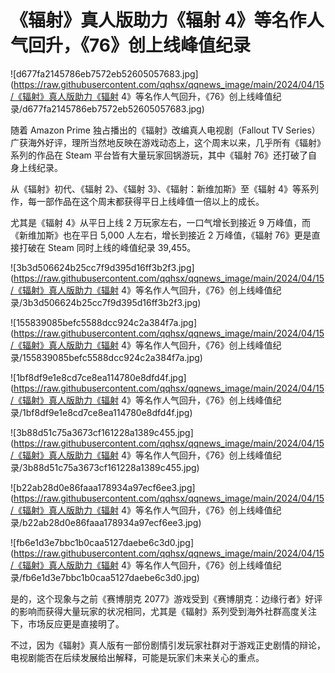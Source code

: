 # 《辐射》真人版助力《辐射 4》等名作人气回升，《76》创上线峰值纪录

![d677fa2145786eb7572eb52605057683.jpg](https://raw.githubusercontent.com/qqhsx/qqnews_image/main/2024/04/15/《辐射》真人版助力《辐射 4》等名作人气回升，《76》创上线峰值纪录/d677fa2145786eb7572eb52605057683.jpg)

随着 Amazon Prime 独占播出的《辐射》改编真人电视剧（Fallout TV
Series）广获海外好评，理所当然地反映在游戏动态上，这个周末以来，几乎所有《辐射》系列的作品在 Steam 平台皆有大量玩家回锅游玩，其中《辐射
76》还打破了自身上线纪录。

从《辐射》初代、《辐射 2》、《辐射 3》、《辐射：新维加斯》至《辐射 4》等系列作，每一部作品在这个周末都获得平日上线峰值一倍以上的成长。

尤其是《辐射 4》从平日上线 2 万玩家左右，一口气增长到接近 9 万峰值，而《新维加斯》也在平日 5,000 人左右，增长到接近 2 万峰值，《辐射
76》更是直接打破在 Steam 同时上线的峰值纪录 39,455。

![3b3d506624b25cc7f9d395d16ff3b2f3.jpg](https://raw.githubusercontent.com/qqhsx/qqnews_image/main/2024/04/15/《辐射》真人版助力《辐射 4》等名作人气回升，《76》创上线峰值纪录/3b3d506624b25cc7f9d395d16ff3b2f3.jpg)

![155839085befc5588dcc924c2a384f7a.jpg](https://raw.githubusercontent.com/qqhsx/qqnews_image/main/2024/04/15/《辐射》真人版助力《辐射 4》等名作人气回升，《76》创上线峰值纪录/155839085befc5588dcc924c2a384f7a.jpg)

![1bf8df9e1e8cd7ce8ea114780e8dfd4f.jpg](https://raw.githubusercontent.com/qqhsx/qqnews_image/main/2024/04/15/《辐射》真人版助力《辐射 4》等名作人气回升，《76》创上线峰值纪录/1bf8df9e1e8cd7ce8ea114780e8dfd4f.jpg)

![3b88d51c75a3673cf161228a1389c455.jpg](https://raw.githubusercontent.com/qqhsx/qqnews_image/main/2024/04/15/《辐射》真人版助力《辐射 4》等名作人气回升，《76》创上线峰值纪录/3b88d51c75a3673cf161228a1389c455.jpg)

![b22ab28d0e86faaa178934a97ecf6ee3.jpg](https://raw.githubusercontent.com/qqhsx/qqnews_image/main/2024/04/15/《辐射》真人版助力《辐射 4》等名作人气回升，《76》创上线峰值纪录/b22ab28d0e86faaa178934a97ecf6ee3.jpg)

![fb6e1d3e7bbc1b0caa5127daebe6c3d0.jpg](https://raw.githubusercontent.com/qqhsx/qqnews_image/main/2024/04/15/《辐射》真人版助力《辐射 4》等名作人气回升，《76》创上线峰值纪录/fb6e1d3e7bbc1b0caa5127daebe6c3d0.jpg)

是的，这个现象与之前《赛博朋克
2077》游戏受到《赛博朋克：边缘行者》好评的影响而获得大量玩家的状况相同，尤其是《辐射》系列受到海外社群高度关注下，市场反应更是直接明了。

不过，因为《辐射》真人版有一部份剧情引发玩家社群对于游戏正史剧情的辩论，电视剧能否在后续发展给出解释，可能是玩家们未来关心的重点。

